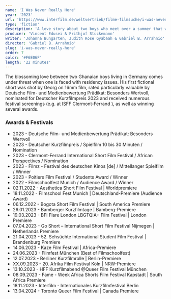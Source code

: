 ```yaml
---
name: 'I Was Never Really Here'
year: '2023'
url: 'https://www.interfilm.de/weltvertrieb/filme-filmsuche/i-was-never-really-here/'
type: 'fiction'
description: 'A love story about two boys who meet over a summer that will forever change their lives'
producer: 'Vincent Edusei & Frithjof Stückemann'
writer: 'Johanna Bungarten, Judith Rose Gyabaah & Gabriel B. Arrahnio'
director: 'Gabriel B. Arrahnio'
slug: 'i-was-never-really-here'
order: 7
color: '#F6E06F'
length: '22 minutes'
---
```


<script>
  import ExternalLink from '$lib/components/Link/ExternalLink.svelte';
  import Link from '$lib/components/Link/Link.svelte';  
</script>

The blossoming love between two Ghanaian boys living in Germany comes under threat when one is faced with residency issues. His first fictional short was shot by Georg on 16mm film, rated particularly valuable by <ExternalLink href='https://www.fbw-filmbewertung.com/film/i_was_never_really_here'>Deutsche Film- und Medienbewertung Prädikat: Besonders Wertvoll</ExternalLink>, nominated for <ExternalLink href='https://kurzfilmtournee.de/de/filme/3434.html'>Deutscher Kurzfilmpreis 2023</ExternalLink> and received numerous festival screenings (e.g. at <ExternalLink href='https://mubi.com/de/de/films/i-was-never-really-here'>ISFF Clermont-Ferrand </ExternalLink>), as well as winning several <ExternalLink href='https://poitiersfilmfestival.com/palmares-2023/'>awards</ExternalLink>.

<!-- <div class="hidden-desktop">
<ExternalLink ariaLabel="Watch" href='https://vimeo.com/764106187'>Watch</ExternalLink>

![Movie Poster](../../assets/projects/i-was-never-really-here/iwnrh_poster.jpg)

</div> -->

### Awards & Festivals

- 2023 - <ExternalLink href='https://www.fbw-filmbewertung.com/film/i_was_never_really_here' ariaLabel='Deutsche Film- und Medienbewertung Prädikat link'>Deutsche Film- und Medienbewertung Prädikat: Besonders Wertvoll</ExternalLink>
- 2023 - <ExternalLink href='https://kurzfilmtournee.de/de/filme/3434.html' ariaLabel='Deutscher Kurzfilmpreis link'>Deutscher Kurzfilmpreis</ExternalLink> / Spielfilm 10 bis 30 Minuten / Nomination
- 2023 - <ExternalLink href='https://www.crew-united.com/redir.asp?url=https%3A%2F%2Fclermont-filmfest.org&token=38e9c5dc959b8b3b6088e8e1a352fbbb' ariaLabel='Clermont-Ferrand International Short Film Festival link'>Clermont-Ferrand International Short Film Festival</ExternalLink> / African Perspectives / Nomination
- 2023 - <ExternalLink href='https://www.crew-united.com/redir.asp?url=https%3A%2F%2Fwww.filmz-mainz.de%2F&token=04525febb6e8b9976b16c2dcc3b6ab85' ariaLabel='Filmz - Festival des deutschen Kinos  link'>Filmz - Festival des deutschen Kinos [de]</ExternalLink> / Mittellanger Spielfilm / Winner
- 2023 - <ExternalLink href='https://poitiersfilmfestival.com/en/cinema/i-was-never-really-here/' ariaLabel='Poitiers Film Festival link'>Poitiers Film Festival</ExternalLink> / Students Award / Winner
- 2022 - <ExternalLink href='https://www.filmschoolfest-munich.de/de/festival/filmarchiv/film/?id=24&f=115' ariaLabel='Filmschoolfest Munich link'>Filmschoolfest Munich</ExternalLink> / Audience Award / Winner
- 02.11.2022 - Aesthetica Short Film Festival | Worldpremiere
- 18.11.2022 - Filmschool Fest Munich | Deutschland-Premiere (Audience Award)
- 06.12.2022 - Bogota Short Film Festival | South America Premiere
- 26.01.2023 - Bamberger Kurzfilmtage | Bamberg-Premiere
- 19.03.2023 - BFI Flare London LBGTQIA+ Film Festival | London Premiere
- 07.04.2023 - Go Short – International Short Film Festival Nijmegen | Netherlands Premiere
- 21.04.2023 - 52. Sehsüchte International Student Film Festival | Brandenburg Premiere
- 14.06.2023 - Kaze Film Festival | Africa-Premiere
- 24.06.2023 - Filmfest München (Best of Filmschoolfest)
- 12.07.2023 - Berliner Kurzfilmrolle | Berlin-Premiere
- XX.09.2023 - 20. Afrika Film Festival Köln | NRW-Premiere
- 13.10.2023 - HFF Kurzfilmabend @Queer Film Festival München
- 08.09.2023 - <ExternalLink href='https://www.fameweekafrica.com/en-gb/fameshortsfestival/Detail.3535.209504.i-was-never-really-here.html' ariaLabel='Fame Week South Africa link'>Fame - Week Africa Shorts Film Festival</ExternalLink> Kapstadt | South Africa Premiere
- 18.11.2023 - Interfilm - Internationales Kurzfilmfestival Berlin
- 13.04.2024 - Toronto Queer Film Festival | Canada Premiere
